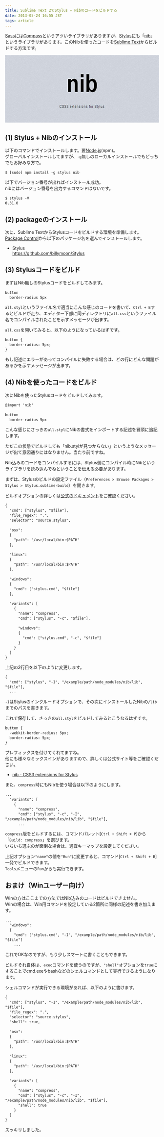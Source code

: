 ```yaml
---
title: Sublime Text 2でStylus + Nibのコードをビルドする
date: 2013-05-24 16:55 JST
tags: article
---
```

<p><a href="http://sass-lang.com/">Sass</a>には<a href="http://compass-style.org/">Compass</a>というアツいライブラリがありますが、<a href="http://learnboost.github.com/stylus/">Stylus</a>にも「<a href="http://visionmedia.github.io/nib/">nib</a>」というライブラリがあります。このNibを使ったコードを<a href="http://www.sublimetext.com/">Sublime Text</a>からビルドする方法です。</p>

<!--more-->

<p><img src="/img/2013/05/nib.jpg" alt="nib" width="590" height="220" /></p>

<h2>(1) Stylus + Nibのインストール</h2>

<p>以下のコマンドでインストールします。要<a href="http://nodejs.org/">Node.js</a>(npm)。<br>グローバルインストールしてますが、<code>-g</code>無しのローカルインストールでもどっちでもお好みな方で。</p>

<pre class="prettyprint"><code>$ [sudo] npm install -g stylus nib</code></pre>

<p>以下でバージョン番号が出ればインストール成功。<br>nibにはバージョン番号を出力するコマンドはないです。</p>

<pre class="prettyprint"><code>$ stylus -V
0.31.0</code></pre>

<h2>(2) packageのインストール</h2>

<p>次に、Sublime TextからStylusコードをビルドする環境を準備します。 <a href="http://wbond.net/sublime_packages/package_control">Package Control</a>から以下のパッケージ名を選んでインストールします。</p>

<ul>
<li>Stylus<br><a href="https://github.com/billymoon/Stylus">https://github.com/billymoon/Stylus</a></li>
</ul>

<h2>(3) Stylusコードをビルド</h2>

<p>まずはNib無しのStylusコードをビルドしてみます。</p>

<pre class="prettyprint"><code>button
  border-radius 5px</code></pre>

<p><code>all.styl</code>というファイル名で適当にこんな感じのコードを書いて、<code>Ctrl + B</code>するとビルドが走り、エディター下部に同ディレクトリに<code>all.css</code>というファイル名でコンパイルされたことを示すメッセージが出ます。</p>

<p><code>all.css</code>を開いてみると、以下のようになっているはずです。</p>

<pre class="prettyprint"><code>button {
  border-radius: 5px;
}</code></pre>

<p>もし記述にエラーがあってコンパイルに失敗する場合は、どの行にどんな問題があるかを示すメッセージが出ます。</p>

<h2>(4) Nibを使ったコードをビルド</h2>

<p>次にNibを使ったStylusコードをビルドしてみます。</p>

<pre class="prettyprint"><code>@import 'nib'

button
  border-radius 5px</code></pre>

<p>こんな感じにさっきの<code>all.styl</code>にNibの書式をインポートする記述を冒頭に追記します。</p>

<p>ただこの状態でビルドしても「nib.stylが見つからない」というようなメッセージが出て意図通りにはなりません。当たり前ですね。</p>

<p>Nib込みのコードをコンパイルするには、Stylus側にコンパイル時にNibというライブラリを読み込んでねということを伝える必要があります。</p>

<p>まずは、Stylusのビルドの設定ファイル（<code>Preferences &gt; Browse Packages &gt; Stylus &gt; Stylus.sublime-build</code>）を開きます。</p>

<p>ビルドオプションの詳しくは<a href="http://docs.sublimetext.info/en/latest/reference/build_systems.html">公式のドキュメント</a>をご確認ください。</p>

<pre class="prettyprint"><code>{
  "cmd": ["stylus", "$file"],
  "file_regex": ".",
  "selector": "source.stylus",

  "osx":
  {
    "path": "/usr/local/bin:$PATH"
  },

  "linux":
  {
    "path": "/usr/local/bin:$PATH"
  },

  "windows":
  {
    "cmd": ["stylus.cmd", "$file"]
  },

  "variants": [
    {
      "name": "compress",
      "cmd": ["stylus", "-c", "$file"],

      "windows":
      {
        "cmd": ["stylus.cmd", "-c", "$file"]
      }
    }
  ]
}</code></pre>

<p>上記の2行目を以下のように変更します。</p>

<pre class="prettyprint"><code>{
  "cmd": ["stylus", "-I", "/example/path/node_modules/nib/lib", "$file"],
  ...</code></pre>

<p><code>-I</code>はStylusのインクルードオプションで、その次にインストールしたNibの<code>/lib</code>までのパスを書きます。</p>

<p>これで保存して、さっきの<code>all.styl</code>をビルドしてみるとこうなるはずです。</p>

<pre class="prettyprint"><code>button {
  -webkit-border-radius: 5px;
  border-radius: 5px;
}</code></pre>

<p>プレフィックスを付けてくれてますね。<br>他にも様々なミックスインがありますので、詳しくは公式サイト等をご確認ください。</p>

<ul>
<li><a href="http://visionmedia.github.io/nib/">nib - CSS3 extensions for Stylus</a></li>
</ul>

<p>また、<code>compress</code>時にもNibを使う場合は以下のようにします。</p>

<pre class="prettyprint"><code>...
  "variants": [
    {
      "name": "compress",
      "cmd": ["stylus", "-c", "-I", "/example/path/node_modules/nib/lib", "$file"],
      ...</code></pre>

<p><code>compress</code>版をビルドするには、コマンドパレット[<code>Ctrl + Shift + P</code>]から「<code>Build: compress</code>」を選びます。<br>いちいち選ぶのが面倒な場合は、適宜キーマップを設定してください。</p>

<p>上記オプション<code>"name"</code>の値を<code>"Run"</code>に変更すると、コマンド[<code>Ctrl + Shift + B</code>]一発でビルドできます。<br><code>Tools</code>メニューの<code>Run</code>からも実行できます。</p>

<h2>おまけ（Winユーザー向け）</h2>

<p>Winの方はここまでの方法ではNib込みのコードはビルドできません。<br>Winの場合は、Win用コマンドを設定している2箇所に同様の記述を書き加えます。</p>

<pre class="prettyprint"><code>...
  "windows":
  {
    "cmd": ["stylus.cmd", "-I", "/example/path/node_modules/nib/lib", "$file"]
    ...</code></pre>

<p>これでOKなのですが、もう少しスマートに書くこともできます。</p>

<p>ビルドそれ自体は、<code>exec</code>コマンドを使うのですが、<code>"shell"</code>オプションを<code>true</code>にすることでcmd.exeやbashなどのシェルコマンドとして実行できるようになります。</p>

<p>シェルコマンドが実行できる環境があれば、以下のように書けます。</p>

<pre class="prettyprint"><code>{
  "cmd": ["stylus", "-I", "/example/path/node_modules/nib/lib", "$file"],
  "file_regex": ".",
  "selector": "source.stylus",
  "shell": true,

  "osx":
  {
    "path": "/usr/local/bin:$PATH"
  },

  "linux":
  {
    "path": "/usr/local/bin:$PATH"
  },

  "variants": [
    {
      "name": "compress",
      "cmd": ["stylus", "-c", "-I", "/example/path/node_modules/nib/lib", "$file"],
      "shell": true
    }
  ]
}</code></pre>

<p>スッキリしました。</p>
